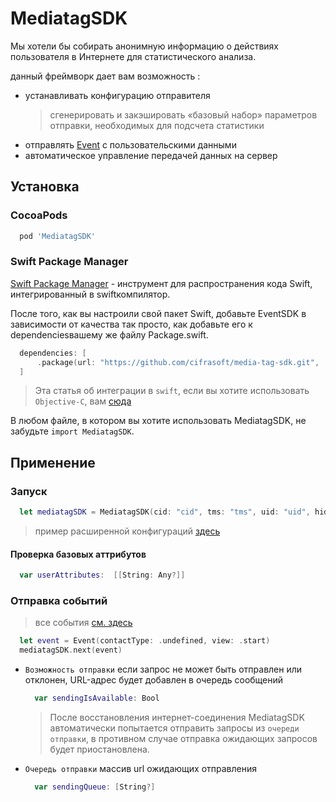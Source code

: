 
# MediatagSDK
Мы хотели бы собирать анонимную информацию о действиях пользователя в Интернете для статистического анализа. 

данный фреймворк дает вам возможность :
- устанавливать конфигурацию отправителя
  > сгенерировать и закэшировать «базовый набор» параметров отправки, необходимых для подсчета статистики
- отправлять [Event](https://github.com/cifrasoft/media-tag-sdk/blob/master/Sources/models/Event.swift/) с пользовательскими данными
- автоматическое управление передачей данных на сервер

## Установка

### CocoaPods

```rb
  pod 'MediatagSDK'
```

### Swift Package Manager

[Swift Package Manager](https://swift.org/package-manager/) - инструмент для распространения кода Swift, интегрированный в swiftкомпилятор.

После того, как вы настроили свой пакет Swift, добавьте EventSDK в зависимости от качества так просто, как добавьте его к dependenciesвашему же файлу Package.swift.

```swift
  dependencies: [
      .package(url: "https://github.com/cifrasoft/media-tag-sdk.git", .upToNextMajor(from: "0.1.1"))
  ]
```
> Эта статья об интеграции в `swift`, если вы хотите использовать `Objective-C`, вам [сюда](https://github.com/cifrasoft/media-tag-sdk/blob/master/Sources/NS/Readme.ns.md)

В любом файле, в котором вы хотите использовать MediatagSDK, не забудьте `import MediatagSDK`.

## Применение
### Запуск
```swift
  let mediatagSDK = MediatagSDK(cid: "cid", tms: "tms", uid: "uid", hid: "hid", uidc: 3123)
```
> пример расширенной конфигураций  [здесь](https://github.com/cifrasoft/media-tag-sdk/blob/master/Sources/Readme.advanced.md)
#### Проверка базовых аттрибутов
  ```swift
    var userAttributes:  [[String: Any?]]
  ```

### Отправка событий
> все события [см. здесь](https://github.com/cifrasoft/media-tag-sdk/blob/master/Sources/models/Event.swift)
```swift
  let event = Event(contactType: .undefined, view: .start)
  mediatagSDK.next(event)
```

- `Возможность отправки` 
  если запрос не может быть отправлен или отклонен, URL-адрес будет добавлен в очередь сообщений 
  ```swift 
    var sendingIsAvailable: Bool
  ```
    > После восстановления интернет-соединения MediatagSDK автоматически попытается отправить запросы из `очереди отправки`, в противном случае отправка ожидающих запросов будет приостановлена.
  
- `Очередь отправки`
  массив url ожидающих отправления
  ```swift
    var sendingQueue: [String?]
  ```
  

